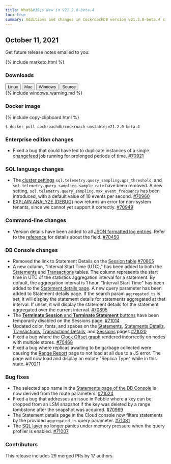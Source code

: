 ```yaml
---
title: What&#39;s New in v21.2.0-beta.4
toc: true
summary: Additions and changes in CockroachDB version v21.2.0-beta.4 since version v21.2.0-beta.3
---
```


## October 11, 2021

Get future release notes emailed to you:

{% include marketo.html %}

### Downloads

<div id="os-tabs" class="filters clearfix">
    <a href="https://binaries.cockroachdb.com/cockroach-v21.2.0-beta.4.linux-amd64.tgz"><button id="linux" class="filter-button" data-scope="linux" data-eventcategory="linux-binary-release-notes">Linux</button></a>
    <a href="https://binaries.cockroachdb.com/cockroach-v21.2.0-beta.4.darwin-10.9-amd64.tgz"><button id="mac" class="filter-button" data-scope="mac" data-eventcategory="mac-binary-release-notes">Mac</button></a>
    <a href="https://binaries.cockroachdb.com/cockroach-v21.2.0-beta.4.windows-6.2-amd64.zip"><button id="windows" class="filter-button" data-scope="windows" data-eventcategory="windows-binary-release-notes">Windows</button></a>
    <a href="https://binaries.cockroachdb.com/cockroach-v21.2.0-beta.4.src.tgz"><button id="source" class="filter-button" data-scope="source" data-eventcategory="source-release-notes">Source</button></a>
</div>

<section class="filter-content" data-scope="windows">
{% include windows_warning.md %}
</section>

### Docker image

{% include copy-clipboard.html %}
~~~shell
$ docker pull cockroachdb/cockroach-unstable:v21.2.0-beta.4
~~~


### Enterprise edition changes

- Fixed a bug that could have led to duplicate instances of a single [changefeed](../v21.2/stream-data-out-of-cockroachdb-using-changefeeds.html) job running for prolonged periods of time. [#70921][#70921]

### SQL language changes

- The [cluster settings](../v21.2/cluster-settings.html#settings) `sql.telemetry.query_sampling.qps_threshold`, and `sql.telemetry.query_sampling.sample_rate` have been removed. A new setting, `sql.telemetry.query_sampling.max_event_frequency` has been introduced, with a default value of 10 events per second. [#70960][#70960]
- [EXPLAIN ANALYZE (DEBUG)](../v21.2/explain-analyze.html) now returns an error for non-system tenants, since we cannot yet support it correctly. [#70949][#70949]

### Command-line changes

- Version details have been added to all [JSON formatted log entries](../v21.2/log-formats.html#format-json). Refer to the [reference](../v21.2/eventlog.html) for details about the field. [#70450][#70450]

### DB Console changes

- Removed the link to Statement Details on the [Session table](../v21.2/ui-sessions-page.html) [#70805][#70805]
- A new column, "Interval Start Time (UTC)," has been added to both the [Statements](../v21.2/ui-statements-page.html) and [Transactions](../v21.2/ui-transactions-page.html) tables. The column represents the start time in UTC of the statistics aggregation interval for a statement. By default, the aggregation interval is 1 hour. "Interval Start Time" has been added to the [Statement details page](../v21.2/ui-statements-page.html#statement-details-page).  A new query parameter has been added to Statement details page. If the search param `aggregated_ts` is set, it will display the statement details for statements aggregated at that interval. If unset, it will display the statement details for the statement aggregated over the current interval. [#70895][#70895]
- The [**Terminate Session** and **Terminate Statement** buttons](../v21.2/ui-sessions-page.html#session-details) have been temporarily disabled on the Sessions page. [#71014][#71014]
- Updated color, fonts, and spaces on the [Statements](../v21.2/ui-statements-page.html), [Statements Details](../v21.2/ui-statements-page.html#statement-details-page), [Transactions](../v21.2/ui-transactions-page.html), [Transactions Details](../v21.2/ui-transactions-page.html#transaction-details-page), and [Sessions](../v21.2/ui-sessions-page.html) pages [#71020][#71020]
- Fixed a bug where the [Clock Offset graph](../v21.2/ui-runtime-dashboard.html) rendered incorrectly on nodes with multiple stores. [#70468][#70468]
- Fixed a bug where replicas awaiting to be garbage collected were causing the [Range Report](../v21.2/ui-debug-pages.html) page to not load at all due to a JS error. The page will now load and display an empty "Replica Type" while in this state. [#70211][#70211]

### Bug fixes

- The selected app name in the [Statements page of the DB Console](../v21.2/ui-statements-page.html) is now derived from the route parameters. [#71024][#71024]
- Fixed a bug that addresses an issue in Pebble where a key can be dropped from an LSM snapshot if the key was deleted by a range tombstone after the snapshot was acquired. [#70969][#70969]
- The Statement details page in the Cloud console now filters statements by the provided `aggregated_ts` query parameter. [#71081][#71081]
- The [SQL layer](../v21.2/architecture/sql-layer.html) no longer panics under memory pressure when the query profiler is enabled. [#71007][#71007]

### Contributors

This release includes 29 merged PRs by 17 authors.

[#70211]: https://github.com/cockroachdb/cockroach/pull/70211
[#70450]: https://github.com/cockroachdb/cockroach/pull/70450
[#70468]: https://github.com/cockroachdb/cockroach/pull/70468
[#70805]: https://github.com/cockroachdb/cockroach/pull/70805
[#70895]: https://github.com/cockroachdb/cockroach/pull/70895
[#70921]: https://github.com/cockroachdb/cockroach/pull/70921
[#70949]: https://github.com/cockroachdb/cockroach/pull/70949
[#70960]: https://github.com/cockroachdb/cockroach/pull/70960
[#70969]: https://github.com/cockroachdb/cockroach/pull/70969
[#71007]: https://github.com/cockroachdb/cockroach/pull/71007
[#71009]: https://github.com/cockroachdb/cockroach/pull/71009
[#71014]: https://github.com/cockroachdb/cockroach/pull/71014
[#71020]: https://github.com/cockroachdb/cockroach/pull/71020
[#71024]: https://github.com/cockroachdb/cockroach/pull/71024
[#71036]: https://github.com/cockroachdb/cockroach/pull/71036
[#71081]: https://github.com/cockroachdb/cockroach/pull/71081

